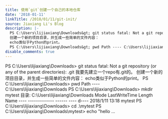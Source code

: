 ```yaml
---
title: 使用`git`创建一个自己的本地仓库
date: '2018-01-11'
linkTitle: /2018/01/11/git-init/
source: Jiaxiang Li's Blog
description: |-
  PS C:\Users\lijiaxiang\Downloads&gt; git status fatal: Not a git repository (or any of the parent directories): .git 我要先建立一个repo有.git的。
  创建一个新的项目目录，并生成一些简单的文件内容：
  echo类似于Python的print。
  PS C:\Users\lijiaxiang\Downloads&gt; pwd Path ---- C:\Users\lijiaxiang\Downloads PS C:\Users\lijiaxiang\Downloads&gt; mkdir mytest 目录: C:\Users\lijiaxiang\Downloads Mode LastWriteTime Length Name ---- ------------- ------ ---- d---- 2018/1/11 13:18 mytest PS C:\Users\lijiaxiang\Downloads&gt; cd .\mytest PS C:\Users\lijiaxiang\Downloads\mytest&gt; echo &quot;hello ...
disable_comments: true
---
```

PS C:\Users\lijiaxiang\Downloads&gt; git status fatal: Not a git repository (or any of the parent directories): .git 我要先建立一个repo有.git的。
创建一个新的项目目录，并生成一些简单的文件内容：
echo类似于Python的print。
PS C:\Users\lijiaxiang\Downloads&gt; pwd Path ---- C:\Users\lijiaxiang\Downloads PS C:\Users\lijiaxiang\Downloads&gt; mkdir mytest 目录: C:\Users\lijiaxiang\Downloads Mode LastWriteTime Length Name ---- ------------- ------ ---- d---- 2018/1/11 13:18 mytest PS C:\Users\lijiaxiang\Downloads&gt; cd .\mytest PS C:\Users\lijiaxiang\Downloads\mytest&gt; echo &quot;hello ...